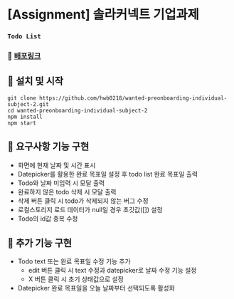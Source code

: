 # [Assignment] 솔라커넥트 기업과제
### `Todo List`

### 🔗 [배포링크](https://solar-connect-70015c.netlify.app/)

## 📌 설치 및 시작

```shell
git clone https://github.com/hwb0218/wanted-preonboarding-individual-subject-2.git
cd wanted-preonboarding-individual-subject-2
npm install
npm start
```

## 📌 요구사항 기능 구현

- 화면에 현재 날짜 및 시간 표시
- Datepicker를 활용한 완료 목표일 설정 후 todo list 완료 목표일 출력  
- Todo와 날짜 미입력 시 모달 출력  
- 완료하지 않은 todo 삭제 시 모달 출력
- 삭제 버튼 클릭 시 todo가 삭제되지 않는 버그 수정  
- 로컬스토리지 로드 데이터가 null일 경우 초깃값([]) 설정  
- Todo의 id값 중복 수정

## 📌 추가 기능 구현

- Todo text 또는 완료 목표일 수정 기능 추가  
  - edit 버튼 클릭 시 text 수정과 datepicker로 날짜 수정 기능 설정
  - X 버튼 클릭 시 초기 상태값으로 설정 
- Datepicker 완료 목표일을 오늘 날짜부터 선택되도록 활성화

